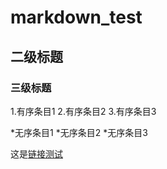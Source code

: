# markdown_test

## 二级标题

### 三级标题

1.有序条目1
2.有序条目2
3.有序条目3

*无序条目1
*无序条目2
*无序条目3

这是[链接测试](http://www.baidu.com)
